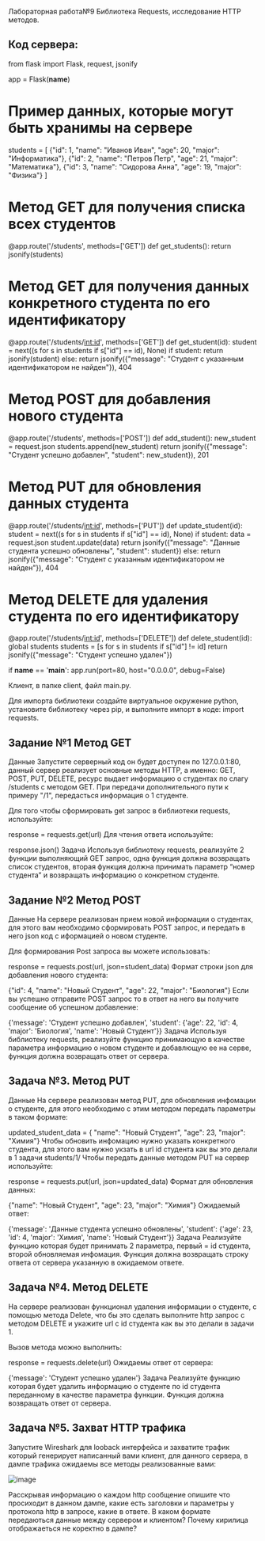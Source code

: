 Лабораторная работа№9 Библиотека Requests, исследование HTTP методов.

## Код сервера:

from flask import Flask, request, jsonify

app = Flask(__name__)

# Пример данных, которые могут быть хранимы на сервере
students = [
    {"id": 1, "name": "Иванов Иван", "age": 20, "major": "Информатика"},
    {"id": 2, "name": "Петров Петр", "age": 21, "major": "Математика"},
    {"id": 3, "name": "Сидорова Анна", "age": 19, "major": "Физика"}
]

# Метод GET для получения списка всех студентов


@app.route('/students', methods=['GET'])
def get_students():
    return jsonify(students)

# Метод GET для получения данных конкретного студента по его идентификатору


@app.route('/students/<int:id>', methods=['GET'])
def get_student(id):
    student = next((s for s in students if s["id"] == id), None)
    if student:
        return jsonify(student)
    else:
        return jsonify({"message": "Студент с указанным идентификатором не найден"}), 404

# Метод POST для добавления нового студента


@app.route('/students', methods=['POST'])
def add_student():
    new_student = request.json
    students.append(new_student)
    return jsonify({"message": "Студент успешно добавлен", "student": new_student}), 201

# Метод PUT для обновления данных студента


@app.route('/students/<int:id>', methods=['PUT'])
def update_student(id):
    student = next((s for s in students if s["id"] == id), None)
    if student:
        data = request.json
        student.update(data)
        return jsonify({"message": "Данные студента успешно обновлены", "student": student})
    else:
        return jsonify({"message": "Студент с указанным идентификатором не найден"}), 404

# Метод DELETE для удаления студента по его идентификатору


@app.route('/students/<int:id>', methods=['DELETE'])
def delete_student(id):
    global students
    students = [s for s in students if s["id"] != id]
    return jsonify({"message": "Студент успешно удален"})


if __name__ == '__main__':
    app.run(port=80, host="0.0.0.0", debug=False)

Клиент, в папке client, файл main.py.

Для импорта библиотеки создайте виртуальное окружение python, установите библиотеку через pip, и выполните импорт в коде: import requests.

## Задание №1 Метод GET
Данные
Запустите серверный код он будет доступен по 127.0.0.1:80, данный сервер реализует основные методы HTTP, а именно: GET, POST, PUT, DELETE, ресурс выдает информацию о студентах по слагу /students с методом GET. При передачи дополнительного пути к примеру "/1", передасться информация о 1 студенте.

Для того чтобы сформировать get запрос в библиотеки requests, используйте:

response = requests.get(url)
Для чтения ответа используйте:

response.json()
Задача
Используя библиотеку requests, реализуйте 2 функции выполняющий GET запрос, одна функция должна возвращать список студентов, вторая функция должна принимать параметр “номер студента” и возвращать информацию о конкретном студенте.

## Задание №2 Метод POST
Данные
На сервере реализован прием новой информации о студентах, для этого вам необходимо сформировать POST запрос, и передать в него json код с иформацией о новом студенте.

Для формирования Post запроса вы можете использовать:

response = requests.post(url, json=student_data)
Формат строки json для добавления нового студента:

{"id": 4, "name": "Новый Студент", "age": 22, "major": "Биология"}
Если вы успешно отправите POST запрос то в ответ на него вы получите сообщение об успешном добавление:

{'message': 'Студент успешно добавлен', 'student': {'age': 22, 'id': 4, 'major': 'Биология', 'name': 'Новый Студент'}}
Задача
Используя библиотеку requests, реализуйте функцию принимающую в качестве параметра информацию о новом студенте и добавлющую ее на серве, функция должна возвращать ответ от сервера.

## Задача №3. Метод PUT
Данные
На сервере реализован метод PUT, для обновления инфомации о студенте, для этого необходимо с этим методом передать параметры в таком формате:

updated_student_data = {
        "name": "Новый Студент", "age": 23, "major": "Химия"}
Чтобы обновить инфомацию нужно указать конкретного студента, для этого вам нужно укзать в url id студента как вы это делали в 1 задачи students/1/
Чтобы передать данные методом PUT на сервер используйте:

response = requests.put(url, json=updated_data)
Формат для обновления данных:

{"name": "Новый Студент", "age": 23, "major": "Химия"}
Ожидаемый ответ:

{'message': 'Данные студента успешно обновлены', 'student': {'age': 23, 'id': 4, 'major': 'Химия', 'name': 'Новый Студент'}}
Задача
Реализуйте функцию которая будет принимать 2 параметра, первый = id студента, второй обновляемая инфомация. Функция должна возвращать строку ответа от сервера указанную в ожидаемом ответе.

## Задача №4. Метод DELETE
На сервере реализован функционал удаления информации о студенте, с помощью метода Delete, что бы это сделать выполните http запрос с методом DELETE и укажите url с id студента как вы это делали в задачи 1.

Вызов метода можно выполнить:

response = requests.delete(url)
Ожидаемы ответ от сервера:

{'message': 'Студент успешно удален'}
Задача
Реализуйте функцию которая будет удалить информацию о студенте по id студента переданному в качестве параметра функции. Функция должна возвращать ответ от сервера.

## Задача №5. Захват HTTP трафика
Запустите Wireshark для looback интерфейса и захватите трафик который генерирует написанный вами клиент, для данного сервера, в дампе трафика ожидаемы все методы реализованные вами:

![image](https://github.com/dmitrij6523/laba9/assets/158767012/592bdd2f-472d-43c4-be7d-b9dabce33093)


Расскрывая информацию о каждом http сообщение опишите что просиходит в данном дампе, какие есть заголовки и параметры у протокола http в запросе, какие в ответе. В каком формате передаються данные между сервером и клиентом? Почему кирилица отображаеться не коректно в дампе?
